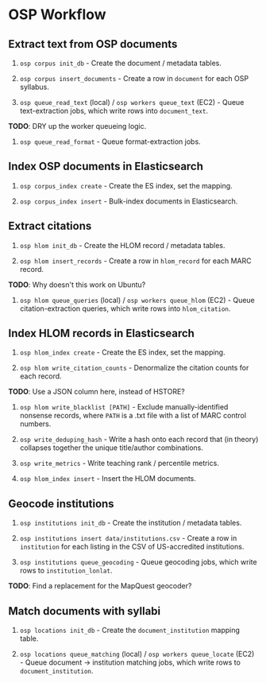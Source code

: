 
# OSP Workflow

## Extract text from OSP documents

1. `osp corpus init_db` - Create the document / metadata tables.

1. `osp corpus insert_documents` - Create a row in `document` for each OSP syllabus.

1. `osp queue_read_text` (local) / `osp workers queue_text` (EC2) - Queue text-extraction jobs, which write rows into `document_text`.

**TODO**: DRY up the worker queueing logic.

1. `osp queue_read_format` - Queue format-extraction jobs.

## Index OSP documents in Elasticsearch

1. `osp corpus_index create` - Create the ES index, set the mapping.

1. `osp corpus_index insert` - Bulk-index documents in Elasticsearch.

## Extract citations

1. `osp hlom init_db` - Create the HLOM record / metadata tables.

1. `osp hlom insert_records` - Create a row in `hlom_record` for each MARC record.

**TODO**: Why doesn't this work on Ubuntu?

1. `osp hlom queue_queries` (local) / `osp workers queue_hlom` (EC2) - Queue citation-extraction queries, which write rows into `hlom_citation`.

## Index HLOM records in Elasticsearch

1. `osp hlom_index create` - Create the ES index, set the mapping.

1. `osp hlom write_citation_counts` - Denormalize the citation counts for each record.

**TODO**: Use a JSON column here, instead of HSTORE?

1. `osp hlom write_blacklist [PATH]` - Exclude manually-identified nonsense records, where `PATH` is a .txt file with a list of MARC control numbers.

1. `osp write_deduping_hash` - Write a hash onto each record that (in theory) collapses together the unique title/author combinations.

1. `osp write_metrics` - Write teaching rank / percentile metrics.

1. `osp hlom_index insert` - Insert the HLOM documents.

## Geocode institutions

1. `osp institutions init_db` - Create the institution / metadata tables.

1. `osp institutions insert data/institutions.csv` - Create a row in `institution` for each listing in the CSV of US-accredited institutions.

1. `osp institutions queue_geocoding` - Queue geocoding jobs, which write rows to `institution_lonlat`.

**TODO**: Find a replacement for the MapQuest geocoder?

## Match documents with syllabi

1. `osp locations init_db` - Create the `document_institution` mapping table.

1. `osp locations queue_matching` (local) / `osp workers queue_locate` (EC2) - Queue document -> institution matching jobs, which write rows to `document_institution`.
